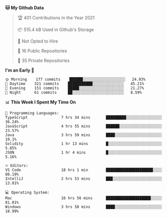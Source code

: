 <!--START_SECTION:waka-->
**🐱 My Github Data** 

> 🏆 401 Contributions in the Year 2021
 > 
> 📦 515.4 kB Used in Github's Storage 
 > 
> 🚫 Not Opted to Hire
 > 
> 📜 16 Public Repositories 
 > 
> 🔑 35 Private Repositories  
 > 
**I'm an Early 🐤** 

```text
🌞 Morning    177 commits    ██████░░░░░░░░░░░░░░░░░░░   24.93% 
🌆 Daytime    321 commits    ███████████░░░░░░░░░░░░░░   45.21% 
🌃 Evening    151 commits    █████░░░░░░░░░░░░░░░░░░░░   21.27% 
🌙 Night      61 commits     ██░░░░░░░░░░░░░░░░░░░░░░░   8.59%

```


📊 **This Week I Spent My Time On** 

```text
💬 Programming Languages: 
TypeScript               7 hrs 34 mins       █████████░░░░░░░░░░░░░░░░   36.24% 
JavaScript               4 hrs 55 mins       ██████░░░░░░░░░░░░░░░░░░░   23.57% 
Java                     3 hrs 59 mins       ████░░░░░░░░░░░░░░░░░░░░░   19.1% 
Solidity                 1 hr 13 mins        █░░░░░░░░░░░░░░░░░░░░░░░░   5.85% 
JSON                     1 hr 4 mins         █░░░░░░░░░░░░░░░░░░░░░░░░   5.16%

🔥 Editors: 
VS Code                  18 hrs 1 min        █████████████████████░░░░   86.19% 
IntelliJ                 2 hrs 53 mins       ███░░░░░░░░░░░░░░░░░░░░░░   13.81%

💻 Operating System: 
Mac                      16 hrs 56 mins      ████████████████████░░░░░   81.01% 
Windows                  3 hrs 58 mins       ████░░░░░░░░░░░░░░░░░░░░░   18.99%

```


<!--END_SECTION:waka-->

